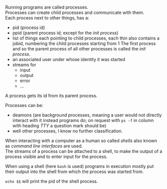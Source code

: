 
Running programs are called processes.  
Processes can create child processes and communicate with them.  
Each process next to other things, has a:
  + pid (process id)
  + ppid (parent process id; except for the _init process_)
  + list of things each pointing to child processes, each thin also contains a jobid, numbering the child processes starting from 1
    The first process and so the parent process of all other processes is called the _init process_.  
  + an associated user under whose identity it was started
  + streams for
    + input
    + output
    + error
    + ...


A process gets its id from its parent process.  

Processes can be:
+ deamons (are background processes, meaning a user would not directly interact with it instead programs do; on request with `ps -f` in column with heading _TTY_ a question mark should be)
+ well other processes, I know no further classification.  


When interacting with a computer as a human so called *shells* also known as *command line interfaces* are used.  
The streams of a process can be attached to a shell, to make the output of a process visible and to enter input for the process.  

When using a shell (here `bash` is used) programs in execution mostly put their output into the shell from which the process was started from.  


`echo $$` will print the pid of the shell process.  

